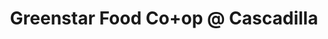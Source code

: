 ---
title: "Greenstar Food Co+op @ Cascadilla"
url: /ithaca/greenstar-food-co-op-an-cascadilla/
shop: Supermarkt
---